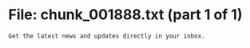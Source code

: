﻿# File: chunk_001888.txt (part 1 of 1)
```
Get the latest news and updates directly in your inbox.
```

